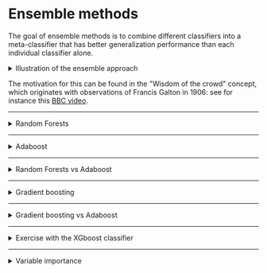 # Ensemble methods

The goal of ensemble methods is to combine different classifiers into a meta-classifier that has better generalization performance than each individual classifier alone. 

<details markdown="block">
  <summary> Illustration of  the ensemble approach</summary>

  <img src="https://github.com/isa-ulisboa/greends-pml/blob/main/figures/ensemble_approach_fig_72.png" width="600" >

 </details>

The motivation for this can be found in the "Wisdom of the crowd" concept, which originates with observations of Francis Galton in 1906: see for instance this [BBC video](https://youtu.be/iOucwX7Z1HU?si=Dk1Tc4J-bv9Ow1rG).

---

<details markdown="block">
<summary> Random Forests </summary>

## Random forests

We have discussed and used  decision and regression trees: recall that the goal is to create a tree that minimizes the impurity (measured by entropy of by the Gini indez) of the new nodes.  -- see for instance [Normalized Nerd videos](https://www.youtube.com/channel/UC7Fs-Fdpe0I8GYg3lboEuXw) on classification and regression trees. 

Random forests are ensemble learning methods that involve:
  - (bootstraping) Creating a collection of trees from bootstrap samples (sampling with replacement); [see meaning](https://en.wikipedia.org/wiki/Bootstrapping)
  - (decorrelating) Decorrelate models by randomly selecting features
  - (aggregating) Ensembling the collection of trees by majority vote.

<details markdown="block">
<summary> Illustration of the construction of a random forest</summary>

<img src="https://github.com/isa-ulisboa/greends-pml/blob/main/figures/random_forests.png" width="600" >

</details>


<details markdown="block">
  <summary> Pseudo-code with the main steps to create a random forest. </summary>

  
  ### Step 1: Initialize Parameters
  1. Set the number of trees `N_trees`.
  2. Define the maximum depth of each tree `max_depth`.
  3. Set the number of features to consider when splitting `max_features`.
  
  ### Step 2: Prepare the Data
  1. Split the dataset into training and testing sets.
  2. Preprocess the data (e.g., handle missing values, normalize if needed).
  
  ### Step 3: Build the Random Forest
  1. Initialize an empty list `forest` to store decision trees.
  
  2. For each tree `i` in range(1, N_trees):
     - **Step 3.1:** Create a bootstrap sample:
       - Randomly sample the training data with replacement to create a subset.
     - **Step 3.2:** Train a decision tree:
       - Select a random subset of features (`max_features`).
       - Grow the tree using the bootstrap sample:
         - At each node, split on the best feature (based on criteria like Gini Impurity or Entropy for classification, or variance for regression).
         - Stop splitting if `max_depth` is reached or other stopping criteria are met.
     - **Step 3.3:** Add the trained decision tree to `forest`.
  
  ### Step 4: Make Predictions
  1. For a new data point:
     - Pass it through each tree in the forest.
     - Collect predictions from all trees (majority vote for classification, or weighted mean for regression).
  
  2. Return the final prediction.
  
  ### Step 5: Evaluate Performance
  1. Use the testing set to evaluate accuracy or other metrics (e.g., precision, recall).
  
  ---
  
  </details>
  
  <details markdown="block">
  <summary> Why do random forest reduce the variance of the estimator?</summary>
  
  
  For simplicity, let's consider regression trees and show that the goal of ensembling trees with random forests is reducing the variance. 
  
  Let  $X_i$ be  the random variable  that represents the predition for the regression tree $T_i$ from the collection, with $\rho={\rm cor}[X_i,X_j]$ being the correlation between $X_i$ and $X_j$. The prediction from the ensemble is
  
  $$\bar{X}=\frac{1}{n} \left( X_1+\dots+X_B \right)$$
  
  and its variance is given by
  
  $${\rm Var}[\bar{X}]=  \rho \\, \sigma^2 + \frac{1-\rho}{B} \sigma^2,$$
  
  where ${\rm Var}[X-i]=\sigma^2$ and $B$ is the number of bootstrap samples. *As long as $\rho$ does not grow with $B$*, which is why the trees are decorrelated, using a larger ensemble will increase $B$ and reduce ${\rm Var}[\bar{X}]$, which is the goal of ensembling estimators.
  
  ---
  
  </details>
  
  <details markdown="block">
  <summary> Script to create random forest with scikit-learn</summary>
  
  ```python
  from sklearn.ensemble import RandomForestClassifier
  from sklearn.datasets import load_iris
  from sklearn.model_selection import train_test_split
  from sklearn.metrics import accuracy_score
  
  # Load the Iris dataset
  iris = load_iris()
  X = iris.data
  y = iris.target
  
  # Split the dataset into training and testing sets
  X_train, X_test, y_train, y_test = train_test_split(X, y, test_size=0.2, random_state=42)
  # Create a Random Forest classifier
  rf_classifier = RandomForestClassifier(n_estimators=100, random_state=42)
  # Train the classifier
  rf_classifier.fit(X_train, y_train)
  # Make predictions on the test set
  y_pred = rf_classifier.predict(X_test)
  # Evaluate the accuracy of the classifier
  accuracy = accuracy_score(y_test, y_pred)
  print("Accuracy:", accuracy)
  ```

  </details>

  
  <details markdown="block">
  <summary> Script that illustrates that random forests are easily parallelizable for reducing computation time. </summary>
  
  The script uses the option `jobs=-1` to run `RandomForestClassifier` over all cores. Compare processing time for that same code on your local machine when setting `jobs=1` (using a single core). Random forests  are easily parallelizable since each tree is grown independently from the remainder trees.

  ```python
  from sklearn.datasets import make_classification
  from sklearn.ensemble import RandomForestClassifier
  from sklearn.model_selection import train_test_split
  from sklearn.metrics import accuracy_score
  import time
  import numpy as np
  
  start1 = time.perf_counter()  # High-resolution timer
  start2 = time.process_time()  # Measures CPU time (ignores sleep/wait)
  
  X, y = make_classification(
      n_samples=10000,       # Number of examples
      n_features=20,        # Total features
      n_informative=5,      # Meaningful features
      n_redundant=2,        # Linearly dependent features
      n_classes=2,          # Binary classification
      n_clusters_per_class=2,  # Cluster count per class
      random_state=42
  )
  
  # Split data
  X_train, X_test, y_train, y_test = train_test_split(X, y, test_size=0.3, random_state=42)
  
  # Create parallelized Random Forest with 500 trees
  clf = RandomForestClassifier(
      n_estimators=1000,  # Number of trees
      n_jobs=-1,         # Use all available cores (-1 = all cores)
      verbose=1,         # Show progress
      random_state=42
  )
  
  # Train the model
  clf.fit(X_train, y_train)
  
  # Make predictions
  y_pred = clf.predict(X_test)
  
  # Evaluate accuracy
  print(f"Accuracy: {accuracy_score(y_test, y_pred):.2%}")
  
  end1 = time.perf_counter()
  end2 = time.process_time()
  
  print(f"Elapsed: {end1 - start1:.4f} seconds")  # Format to 4 decimal places
  print(f"CPU time: {end2 - start2:.4f} seconds")  # Format to 4 decimal places
  ```
  </details>

</details>

---

<details markdown="block">
<summary> Adaboost </summary>

## Adaboost

As discussed in [(Sagi and Rokach, 2017)](docs/Sagi_2018_Ensemble_learning_A_survey_Wire.pdf), the
main idea of AdaBoost is to focus on instances that were previously misclassified when training a new inducer. The
level of focus given is determined by a **weight** that is assigned to each instance in the training set. In the first iteration,
the same weight is assigned to all of the instances. In each iteration, the weights of misclassified instances are increased,
while the weights of correctly classified instances are decreased. In addition, weights are also assigned to the individual
base learners based on their overall predictive performance.

**AdaBoost** is a *dependent* ML method since each tree is an improvement over previous trees in the sequence. This is the opposite of *random forests* where the tree are grown independently.

For clear details and nice illustrations, see https://medium.com/towards-data-science/adaboost-classifier-explained-a-visual-guide-with-code-examples-fc0f25326d7b

</details>

---

<details markdown="block">

<summary> Random Forests vs Adaboost </summary>

| **Feature**               | **Random Forest**                                                                 | **AdaBoost**                                                                 |
|---------------------------|-----------------------------------------------------------------------------------|------------------------------------------------------------------------------|
| **Base Model Type**       | Full decision trees (variable depth)                                              | Decision stumps (1-node trees) or weak learners                              |
| **Training Approach**     | Parallel training via bagging (Bootstrap Aggregating)                             | Sequential training via boosting (weighted error correction)                 |
| **Data Sampling**         | Bootstrap samples with replacement for each tree                                  | Original data with instance reweighting based on errors                      |
| **Feature Selection**     | Random subset of features at each node                                            | Single feature per stump (weak learner focus)                                |
| **Model Weights**         | Equal voting weight for all trees                                                 | Weighted voting based on individual learner accuracy                         |
| **Overfitting Risk**      | Lower due to bagging and feature randomness                                       | Higher, especially with noisy data (focuses on error correction)             |
| **Complexity**            | High complexity per tree (full decision trees)                                    | Low complexity per stump (simple weak learners)                              |
| **Training Speed**        | Faster (parallelizable trees)                                                     | Slower (sequential dependency between learners)                              |
| **Noise Handling**        | Robust due to feature/tree diversity                                              | Sensitive (error correction amplifies noise impact)                          |
| **Key Strength**          | Generalization through diverse tree ensembles                                     | High accuracy through iterative error correction                             |
| **Best Use Case**         | Large datasets with mixed feature types                                           | Smaller datasets with clear patterns (low noise)                             |

</details>

---

<details markdown="block">
<summary> Gradient boosting </summary>

## Gradient boosting

Gradient Boost is also a *dependent* method, since each tree is an improvement of the earlier trees. Gradient Boost provides a framework to build an ensemble of trees based on an arbitrary loss function. In Gradient Boosting, each new tree is computed using a **simple classifier** (also called weak inducer, that just performs better than random) over the **residuals** from the previous model.

For details and very nice illustrations, look at the two following posts:

1. [Regression](https://towardsdatascience.com/all-you-need-to-know-about-gradient-boosting-algorithm-part-1-regression-2520a34a502)

2. [Classification](https://towardsdatascience.com/all-you-need-to-know-about-gradient-boosting-algorithm-part-2-classification-d3ed8f56541e)

</details>

---

<details markdown="block">

<summary> Gradient boosting vs Adaboost </summary>

| Feature | AdaBoost | Gradient Boosting |
| :-- | :-- | :-- |
| **Main Idea** | Focuses on misclassified samples by adjusting their weights after each iteration | Fits each new learner to the residual errors (negative gradients) of the previous model|
| **Loss Function** | Uses exponential loss (mainly for classification) | Can use any differentiable loss function (flexible for regression and classification) |
| **Weak Learners** | Typically uses shallow trees (decision stumps, depth=1) | Can use deeper trees (depth > 1) |
| **Weighting** | Assigns weights to both samples and learners; misclassified samples get higher weights, and stronger learners have more influence | All trees usually have equal weight; model update is additive|
| **Flexibility** | Less flexible (mainly for classification, some regression)| More flexible (supports various loss functions and tasks)|
| **Interpretability** | More intuitive; easy to understand the effect of reweighting | Less intuitive; based on gradient descent optimization |
| **Performance** | Fast and simple; can be sensitive to noisy data and outliers | Often achieves higher accuracy; better handles complex data but slower to train |
| **Adoption** | Legacy technique, less common in recent competitions. | Widely adopted, state-of-the-art in many ML tasks |

</details>

---

<details markdown="block">

<summary> Exercise with the XGboost classifier </summary>

Consider the Montesinho burned area data set described in https://github.com/isa-ulisboa/greends-pml/blob/main/docs/T3_missing_data_categorical_scaling.md. The goal is to predict the variable `y` which has been discretized: y is 0 when the burned area is lower than 5 ha and it is 1 otherwise.

1. Adapt the  pipeline for preprocessing and classification available in the notebook https://github.com/isa-ulisboa/greends-pml/blob/main/notebooks/forest_fire.ipynb and replace the `RandomForestClassifier` by `XGBClassifier` which is available under the `xgboost` package;
2. Try varying some parameters of the XGBClassifier like `n_estimators`,  `learning_rate`, `max_depth` to understand how they affect the precision of the result and the computation time;
3. Still using the same pipeline, replace `train_test_split` for training and testing by cross validation with `StratifiedKFold` where stratification uses the response variable `y`

</details>

---

<details markdown="block">
<summary> Variable importance</summary>

## Variable importance

Since interpretability is a concept difficult to define precisely, people eager to gain
insights about the driving forces at work behind random forests predictions often focus
on variable importance, a measure of the influence of each input variable to predict
the output [Scornet, 2021](https://arxiv.org/pdf/2001.04295). In Breiman (2001) original random forests, there exist two importance
measures:

1. **Mean Decrease Impurity**, MDI, or Gini importance, see Breiman (2002),
which sums up the gain associated to all splits performed along a given variable; and

2. **Mean Decrease Accuracy**, MDA, or **permutation importance**, see Breiman (2001), 
which shuffles entries of a specific variable in the test data set and computes the
difference between the error on the permuted test set and the original test set.

Because
of its very definition, MDI is an importance measure that can be computed for trees
only, since it strongly relies on the tree structure, whereas MDA is an instantiation of
the permutation importance that can be used for any predictive model. Both measures
are used in practice even if they possess several major drawbacks.

- **MDI** is known to favor variables with many categories. Even when variables have the same number of categories,
MDI exhibits empirical bias towards variables that possess a category having a high frequency. MDI is also biased in presence of correlated features.

- **MDA** seems to exhibit less bias than MDI but tends to overestimate correlated features. 

**Exercise**: run and adapt scripts below to answer to the questions on the interpretation and comparision of MDI and MDA

1. Script to compute MDI for different classifiers for the Iris data set: https://github.com/isa-ulisboa/greends-pml/blob/main/notebooks/iris_mdi_importance_rf.py Note: this script allows you to easily remove features from the data set.

2. Script to compute permutation importance over the test data for the Iris data set:  https://github.com/isa-ulisboa/greends-pml/blob/main/notebooks/iris_mdi_importance_rf.py Note: this script allows you to easily remove features from the data set.

3. Compare the results for MDI and permutation importance:
- Create a scatter plot for the Iris data set so you can understand what is the correlation between variables for each class
- Compare MDI and permutation importance (MDA) for features which are highly correlated
- Try removing features with high importance and compute importance again to see the effect on the remaining features
- Conclude that importance is relative: one feature can be very important or not depending on the remaining features

---

</details>
